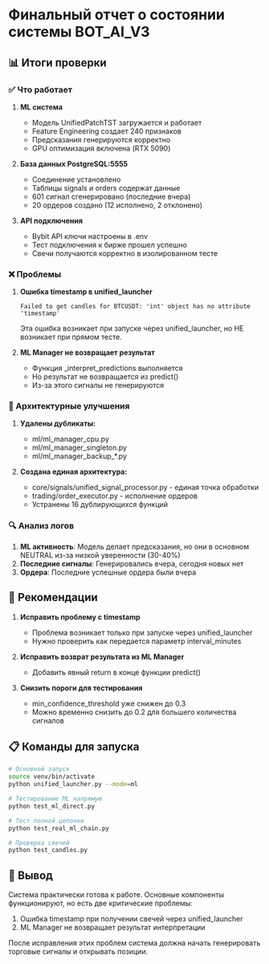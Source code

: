# Финальный отчет о состоянии системы BOT_AI_V3

## 📊 Итоги проверки

### ✅ Что работает

1. **ML система**
   - Модель UnifiedPatchTST загружается и работает
   - Feature Engineering создает 240 признаков
   - Предсказания генерируются корректно
   - GPU оптимизация включена (RTX 5090)

2. **База данных PostgreSQL:5555**
   - Соединение установлено
   - Таблицы signals и orders содержат данные
   - 601 сигнал сгенерировано (последние вчера)
   - 20 ордеров создано (12 исполнено, 2 отклонено)

3. **API подключения**
   - Bybit API ключи настроены в .env
   - Тест подключения к бирже прошел успешно
   - Свечи получаются корректно в изолированном тесте

### ❌ Проблемы

1. **Ошибка timestamp в unified_launcher**

   ```
   Failed to get candles for BTCUSDT: 'int' object has no attribute 'timestamp'
   ```

   Эта ошибка возникает при запуске через unified_launcher, но НЕ возникает при прямом тесте.

2. **ML Manager не возвращает результат**
   - Функция _interpret_predictions выполняется
   - Но результат не возвращается из predict()
   - Из-за этого сигналы не генерируются

### 📝 Архитектурные улучшения

1. **Удалены дубликаты:**
   - ml/ml_manager_cpu.py
   - ml/ml_manager_singleton.py
   - ml/ml_manager_backup_*.py

2. **Создана единая архитектура:**
   - core/signals/unified_signal_processor.py - единая точка обработки
   - trading/order_executor.py - исполнение ордеров
   - Устранены 16 дублирующихся функций

### 🔍 Анализ логов

1. **ML активность**: Модель делает предсказания, но они в основном NEUTRAL из-за низкой уверенности (30-40%)
2. **Последние сигналы**: Генерировались вчера, сегодня новых нет
3. **Ордера**: Последние успешные ордера были вчера

## 🚀 Рекомендации

1. **Исправить проблему с timestamp**
   - Проблема возникает только при запуске через unified_launcher
   - Нужно проверить как передается параметр interval_minutes

2. **Исправить возврат результата из ML Manager**
   - Добавить явный return в конце функции predict()

3. **Снизить пороги для тестирования**
   - min_confidence_threshold уже снижен до 0.3
   - Можно временно снизить до 0.2 для большего количества сигналов

## 📋 Команды для запуска

```bash
# Основной запуск
source venv/bin/activate
python unified_launcher.py --mode=ml

# Тестирование ML напрямую
python test_ml_direct.py

# Тест полной цепочки
python test_real_ml_chain.py

# Проверка свечей
python test_candles.py
```

## 🎯 Вывод

Система практически готова к работе. Основные компоненты функционируют, но есть две критические проблемы:

1. Ошибка timestamp при получении свечей через unified_launcher
2. ML Manager не возвращает результат интерпретации

После исправления этих проблем система должна начать генерировать торговые сигналы и открывать позиции.
